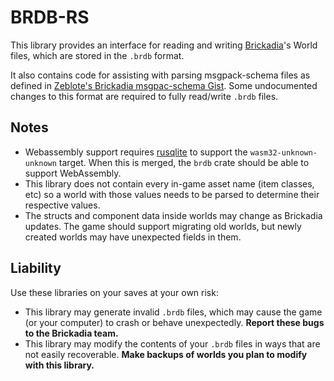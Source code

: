 # BRDB-RS

This library provides an interface for reading and writing [Brickadia](https://brickadia.com/)'s World files, which are stored in the `.brdb` format.

It also contains code for assisting with parsing msgpack-schema files as defined in [Zeblote's Brickadia msgpac-schema Gist](https://gist.github.com/Zeblote/053d54cc820df3bccad57df676202895). Some undocumented changes to this format are required to fully read/write `.brdb` files.


## Notes

- Webassembly support requires [rusqlite](https://github.com/rusqlite/rusqlite/pull/1643) to support the `wasm32-unknown-unknown` target. When this is merged, the `brdb` crate should be able to support WebAssembly.
- This library does not contain every in-game asset name (item classes, etc) so a world with those values needs to be parsed to determine their respective values.
- The structs and component data inside worlds may change as Brickadia updates. The game should support migrating old worlds, but newly created worlds may have unexpected fields in them.

## Liability

Use these libraries on your saves at your own risk:

- This library may generate invalid `.brdb` files, which may cause the game (or your computer) to crash or behave unexpectedly. **Report these bugs to the Brickadia team.**
- This library may modify the contents of your `.brdb` files in ways that are not easily recoverable. **Make backups of worlds you plan to modify with this library.**